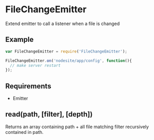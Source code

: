 FileChangeEmitter
=============

Extend emitter to call a listener when a file is changed

## Example

```javascript
var FileChangeEmitter = require('FileChangeEmitter');

FileChangeEmitter.on('nodesite/app/config', function(){
  // make server restart
});
```

## Requirements

- Emitter

## read(path, [filter], [depth])

Returns an array containing path + all file matching filter recursively contained in path.